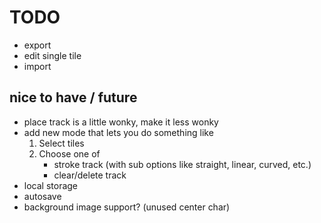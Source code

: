 # TODO

- export
- edit single tile
- import

## nice to have / future
- place track is a little wonky, make it less wonky
- add new mode that lets you do something like
    1. Select tiles
    2. Choose one of 
        - stroke track (with sub options like straight, linear, curved, etc.)
        - clear/delete track
- local storage
- autosave
- background image support? (unused center char)